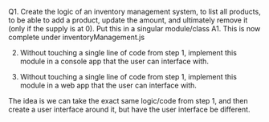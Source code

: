 Q1. Create the logic of an inventory management system, to list all products, to be able to add a product, update the amount, and ultimately remove it (only if the supply is at 0). Put this in a singular module/class
A1. This is now complete under inventoryManagement.js

2. Without touching a single line of code from step 1, implement this module in a console app that the user can interface with.

3. Without touching a single line of code from step 1, implement this module in a web app that the user can interface with.

The idea is we can take the exact same logic/code from step 1, and then create a user interface around it, but have the user interface be different.
